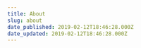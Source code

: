 ```yaml
---
title: About
slug: about
date_published: 2019-02-12T18:46:28.000Z
date_updated: 2019-02-12T18:46:28.000Z
---
```



